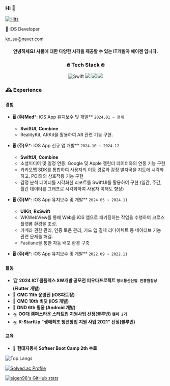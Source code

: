 ### Hi 👋

<!--
**eigen98/eigen98** is a ✨ _special_ ✨ repository because its `README.md` (this file) appears on your GitHub profile.

Here are some ideas to get you started:

- 🔭 I’m currently working on ...
- 🌱 I’m currently learning ...
- 👯 I’m looking to collaborate on ...
- 🤔 I’m looking for help with ...
- 💬 Ask me about ...
- 📫 How to reach me: ...
- 😄 Pronouns: ...
- ⚡ Fun fact: ...
-->
    
[![Hits](https://hits.seeyoufarm.com/api/count/incr/badge.svg?url=https%3A%2F%2Fgithub.com%2Feigen98&count_bg=%23747BE1&title_bg=%23555555&icon=&icon_color=%23E7E7E7&title=hits&edge_flat=false)](https://hits.seeyoufarm.com)

🌱 iOS Developer
<!--
### [개발일지 정리 블로그](https://eigen.tistory.com/)
-->

ko_su@naver.com

<div align="center"> <!-- 가운데 정렬 -->
    
#### 안녕하세요! 사물에 대한 다양한 시각을 제공할 수 있는 IT개발자 에이젠 입니다.

### 🔥 Tech Stack 🔥 
    
![Swift](https://img.shields.io/badge/SWIFT-F54A2A?style=for-the-badge&logo=swift&logoColor=white)
<img src="https://img.shields.io/badge/JAVA-007396?style=for-the-badge&logo=java&logoColor=white">
<img src="https://img.shields.io/badge/KOTLIN-7F52FF?style=for-the-badge&logo=kotlin&logoColor=white">
<img src="https://img.shields.io/badge/DART-0175C2?style=for-the-badge&logo=dart&logoColor=white">


</div>

### 🕰️ Experience

#### 경험
- 🖥️ **(주)Med***: iOS App 유지보수 및 개발** `2024.01 ~ 현재`
    - **SwiftUI**, **Combine**
    - RealityKit, ARKit을 활용하여 AR 관련 기능 구현.
    
- 🖥️ **(주)오***: iOS App 신규 앱 개발** `2024.10 ~ 2024.12`
    - **SwiftUI**, **Combine**
    - 소셜미디어 및 일정 연동: Google 및 Apple 캘린더 데이터와의 연동 기능 구현
    - 카카오맵 SDK를 통합하여 사용자의 이동 경로와 감정 발자국을 지도에 시각화하고, POI와의 상호작용 기능 구현
    - 감정 분석 데이터를 시각화한 리포트를 SwiftUI를 활용하여 구현 (일간, 주간, 월간 데이터를 그래프로 시각화하여 사용자 이해도 향상)

- 🖥️ **(주)M***: iOS App 유지보수 및 개발** `2024.05 ~ 2024.11`
    - **UIKit**, **RxSwift**
    - WKWebView를 통해 Web을 iOS 앱으로 패키징하는 작업을 수행하여 크로스플랫폼 환경을 조성.
    - 카메라 권한 관리, 인증 토큰 관리, 카드 앱 결제 리다이렉트 등 네이티브 기능 관련 문제를 해결.
    - Fastlane을 통한 자동 배포 환경 구축

- 🖥️ **(주)배***: iOS App 유지보수 및 개발** `2022.09 ~ 2022.11`


#### 활동
- 🏆 **2024 ICT콤플렉스 SW개발 공모전 피우다프로젝트 `정보통신산업 진흥원장상` (Flutter 개발)**
- 🚀 **CMC 11th 운영진 (iOS파트장)**
- 🏅 **CMC 10th 비딧 (iOS 개발)**
- 🎯 **DND 6th 핑퐁 (Android 개발)**
- 🛸 **OO대 캠퍼스타운 스타트업 지원사업 선정(블루번) `캠퍼 2기`**
- 🛸 **K-StartUp "생애최초 청년창업 지원 사업 2021" 선정(블루번)**

#### 교육
- 🚗 **현대자동차 Softeer Boot Camp 2th 수료**

    
    
    
![Top Langs](https://github-readme-stats.vercel.app/api/top-langs/?username=eigen98&layout=compact&theme=tokyonight)

[![Solved.ac Profile](http://mazassumnida.wtf/api/v2/generate_badge?boj=trace96)](https://solved.ac/trace96/)
    

  [![eigen98's GitHub stats](https://github-readme-stats.vercel.app/api?username=eigen98&show_icons=true&theme=radical)](https://github.com/eigen98-readme-stats)
  
  


